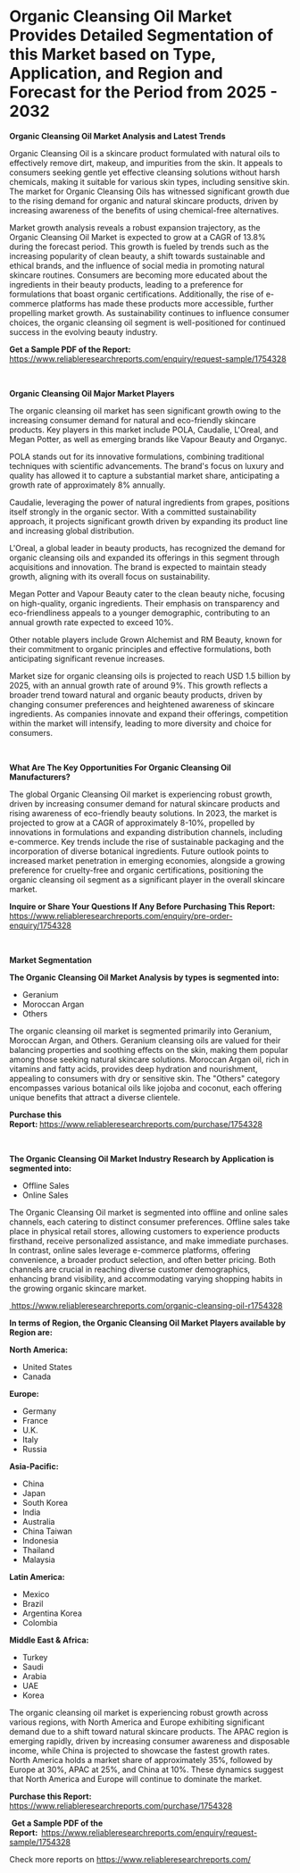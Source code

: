 <p><h1>Organic Cleansing Oil Market Provides Detailed Segmentation of this Market based on Type, Application, and Region and Forecast for the Period from 2025 - 2032</h1></p><p><strong>Organic Cleansing Oil Market Analysis and Latest Trends</strong></p>
<p><p>Organic Cleansing Oil is a skincare product formulated with natural oils to effectively remove dirt, makeup, and impurities from the skin. It appeals to consumers seeking gentle yet effective cleansing solutions without harsh chemicals, making it suitable for various skin types, including sensitive skin. The market for Organic Cleansing Oils has witnessed significant growth due to the rising demand for organic and natural skincare products, driven by increasing awareness of the benefits of using chemical-free alternatives.</p><p>Market growth analysis reveals a robust expansion trajectory, as the Organic Cleansing Oil Market is expected to grow at a CAGR of 13.8% during the forecast period. This growth is fueled by trends such as the increasing popularity of clean beauty, a shift towards sustainable and ethical brands, and the influence of social media in promoting natural skincare routines. Consumers are becoming more educated about the ingredients in their beauty products, leading to a preference for formulations that boast organic certifications. Additionally, the rise of e-commerce platforms has made these products more accessible, further propelling market growth. As sustainability continues to influence consumer choices, the organic cleansing oil segment is well-positioned for continued success in the evolving beauty industry.</p></p>
<p><strong>Get a Sample PDF of the Report:&nbsp;</strong> <a href="https://www.reliableresearchreports.com/enquiry/request-sample/1754328?utm_campaign=2185&utm_medium=2&utm_source=Github&utm_content=ia&utm_term=07022025&utm_id=organic-cleansing-oil">https://www.reliableresearchreports.com/enquiry/request-sample/1754328</a></p>
<p>&nbsp;</p>
<p><strong>Organic Cleansing Oil Major Market Players</strong></p>
<p><p>The organic cleansing oil market has seen significant growth owing to the increasing consumer demand for natural and eco-friendly skincare products. Key players in this market include POLA, Caudalie, L'Oreal, and Megan Potter, as well as emerging brands like Vapour Beauty and Organyc.</p><p>POLA stands out for its innovative formulations, combining traditional techniques with scientific advancements. The brand's focus on luxury and quality has allowed it to capture a substantial market share, anticipating a growth rate of approximately 8% annually.</p><p>Caudalie, leveraging the power of natural ingredients from grapes, positions itself strongly in the organic sector. With a committed sustainability approach, it projects significant growth driven by expanding its product line and increasing global distribution.</p><p>L'Oreal, a global leader in beauty products, has recognized the demand for organic cleansing oils and expanded its offerings in this segment through acquisitions and innovation. The brand is expected to maintain steady growth, aligning with its overall focus on sustainability.</p><p>Megan Potter and Vapour Beauty cater to the clean beauty niche, focusing on high-quality, organic ingredients. Their emphasis on transparency and eco-friendliness appeals to a younger demographic, contributing to an annual growth rate expected to exceed 10%.</p><p>Other notable players include Grown Alchemist and RM Beauty, known for their commitment to organic principles and effective formulations, both anticipating significant revenue increases.</p><p>Market size for organic cleansing oils is projected to reach USD 1.5 billion by 2025, with an annual growth rate of around 9%. This growth reflects a broader trend toward natural and organic beauty products, driven by changing consumer preferences and heightened awareness of skincare ingredients. As companies innovate and expand their offerings, competition within the market will intensify, leading to more diversity and choice for consumers.</p></p>
<p>&nbsp;</p>
<p><strong>What Are The Key Opportunities For Organic Cleansing Oil Manufacturers?</strong></p>
<p><p>The global Organic Cleansing Oil market is experiencing robust growth, driven by increasing consumer demand for natural skincare products and rising awareness of eco-friendly beauty solutions. In 2023, the market is projected to grow at a CAGR of approximately 8-10%, propelled by innovations in formulations and expanding distribution channels, including e-commerce. Key trends include the rise of sustainable packaging and the incorporation of diverse botanical ingredients. Future outlook points to increased market penetration in emerging economies, alongside a growing preference for cruelty-free and organic certifications, positioning the organic cleansing oil segment as a significant player in the overall skincare market.</p></p>
<p><strong>Inquire or Share Your Questions If Any Before Purchasing This Report:</strong> <a href="https://www.reliableresearchreports.com/enquiry/pre-order-enquiry/1754328?utm_campaign=2185&utm_medium=2&utm_source=Github&utm_content=ia&utm_term=07022025&utm_id=organic-cleansing-oil">https://www.reliableresearchreports.com/enquiry/pre-order-enquiry/1754328</a></p>
<p>&nbsp;</p>
<p><strong>Market Segmentation</strong></p>
<p><strong>The Organic Cleansing Oil Market Analysis by types is segmented into:</strong></p>
<p><ul><li>Geranium</li><li>Moroccan Argan</li><li>Others</li></ul></p>
<p><p>The organic cleansing oil market is segmented primarily into Geranium, Moroccan Argan, and Others. Geranium cleansing oils are valued for their balancing properties and soothing effects on the skin, making them popular among those seeking natural skincare solutions. Moroccan Argan oil, rich in vitamins and fatty acids, provides deep hydration and nourishment, appealing to consumers with dry or sensitive skin. The "Others" category encompasses various botanical oils like jojoba and coconut, each offering unique benefits that attract a diverse clientele.</p></p>
<p><strong>Purchase this Report:&nbsp;</strong><a href="https://www.reliableresearchreports.com/purchase/1754328?utm_campaign=2185&utm_medium=2&utm_source=Github&utm_content=ia&utm_term=07022025&utm_id=organic-cleansing-oil">https://www.reliableresearchreports.com/purchase/1754328</a></p>
<p>&nbsp;</p>
<p><strong>The Organic Cleansing Oil Market Industry Research by Application is segmented into:</strong></p>
<p><ul><li>Offline Sales</li><li>Online Sales</li></ul></p>
<p><p>The Organic Cleansing Oil market is segmented into offline and online sales channels, each catering to distinct consumer preferences. Offline sales take place in physical retail stores, allowing customers to experience products firsthand, receive personalized assistance, and make immediate purchases. In contrast, online sales leverage e-commerce platforms, offering convenience, a broader product selection, and often better pricing. Both channels are crucial in reaching diverse customer demographics, enhancing brand visibility, and accommodating varying shopping habits in the growing organic skincare market.</p></p>
<p><a href="https://www.reliableresearchreports.com/organic-cleansing-oil-r1754328?utm_campaign=2185&utm_medium=2&utm_source=Github&utm_content=ia&utm_term=07022025&utm_id=organic-cleansing-oil">&nbsp;https://www.reliableresearchreports.com/organic-cleansing-oil-r1754328</a></p>
<p><strong>In terms of Region, the Organic Cleansing Oil Market Players available by Region are:</strong></p>
<p>
    <p> <strong> North America: </strong>
        <ul>
            <li>United States</li>
            <li>Canada</li>
        </ul>
        </p> 
    <p> <strong> Europe: </strong>
        <ul>
            <li>Germany</li>
            <li>France</li>
            <li>U.K.</li>
            <li>Italy</li>
            <li>Russia</li>
        </ul>
        </p> 
    <p> <strong> Asia-Pacific: </strong>
        <ul>
            <li>China</li>
            <li>Japan</li>
            <li>South Korea</li>
            <li>India</li>
            <li>Australia</li>
            <li>China Taiwan</li>
            <li>Indonesia</li>
            <li>Thailand</li>
            <li>Malaysia</li>
        </ul>
        </p> 
    <p> <strong> Latin America: </strong>
        <ul>
            <li>Mexico</li>
            <li>Brazil</li>
            <li>Argentina Korea</li>
            <li>Colombia</li>
        </ul>
        </p> 
    <p> <strong> Middle East & Africa: </strong>
        <ul>
            <li>Turkey</li>
            <li>Saudi</li>
            <li>Arabia</li>
            <li>UAE</li>
            <li>Korea</li>
        </ul>
    </p>
    </p>
<p><p>The organic cleansing oil market is experiencing robust growth across various regions, with North America and Europe exhibiting significant demand due to a shift toward natural skincare products. The APAC region is emerging rapidly, driven by increasing consumer awareness and disposable income, while China is projected to showcase the fastest growth rates. North America holds a market share of approximately 35%, followed by Europe at 30%, APAC at 25%, and China at 10%. These dynamics suggest that North America and Europe will continue to dominate the market.</p></p>
<p><strong>Purchase this Report: </strong><a href="https://www.reliableresearchreports.com/purchase/1754328?utm_campaign=2185&utm_medium=2&utm_source=Github&utm_content=ia&utm_term=07022025&utm_id=organic-cleansing-oil">https://www.reliableresearchreports.com/purchase/1754328</a></p>
<p>&nbsp;<strong>Get a Sample PDF of the Report:&nbsp;&nbsp;</strong><a href="https://www.reliableresearchreports.com/enquiry/request-sample/1754328?utm_campaign=2185&utm_medium=2&utm_source=Github&utm_content=ia&utm_term=07022025&utm_id=organic-cleansing-oil">https://www.reliableresearchreports.com/enquiry/request-sample/1754328</a></p>
<p><strong></strong></p>
<p>Check more reports on <a href="https://www.reliableresearchreports.com/?utm_campaign=2185&utm_medium=2&utm_source=Github&utm_content=ia&utm_term=07022025&utm_id=organic-cleansing-oil">https://www.reliableresearchreports.com/</a></p>